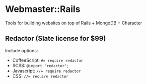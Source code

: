 Webmaster::Rails
===============

Tools for building websites on top of Rails + MongoDB + Character

## Redactor (Slate license for $99)

Include options:
- CoffeeScript: ```#= require redactor```
- SCSS: ```@import "redactor";```
- Javascript: ```//= require redactor```
- CSS: ```//= require redactor```